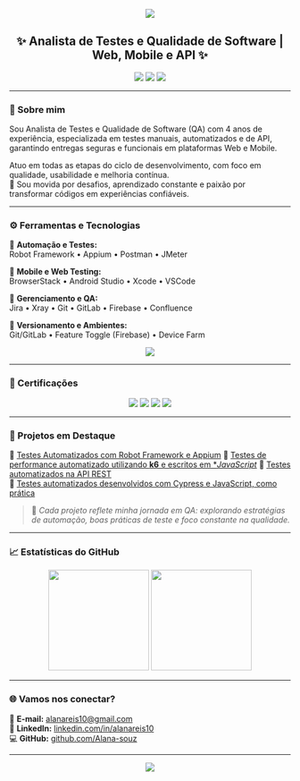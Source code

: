 <!-- Banner -->
<p align="center">
  <img src="https://capsule-render.vercel.app/api?type=waving&color=0:7B2FF7,100:BB86FC&height=200&section=header&text=Alana%20Souza%20💻&fontSize=40&fontColor=ffffff&animation=fadeIn" />
</p>

<h2 align="center">✨ Analista de Testes e Qualidade de Software | Web, Mobile e API ✨</h2>

<p align="center">
  <a href="mailto:alanareis10@gmail.com"><img src="https://img.shields.io/badge/-alanareis10@gmail.com-D14836?style=flat&logo=Gmail&logoColor=white"></a>
  <a href="https://www.linkedin.com/in/alanareis10/"><img src="https://img.shields.io/badge/-LinkedIn-0A66C2?style=flat&logo=Linkedin&logoColor=white"></a>
  <a href="https://github.com/Alana-souz"><img src="https://img.shields.io/badge/-GitHub-181717?style=flat&logo=GitHub&logoColor=white"></a>
</p>

---

### 💜 Sobre mim

Sou Analista de Testes e Qualidade de Software (QA) com 4 anos de experiência, especializada em testes manuais, automatizados e de API, garantindo entregas seguras e funcionais em plataformas Web e Mobile.

Atuo em todas as etapas do ciclo de desenvolvimento, com foco em qualidade, usabilidade e melhoria contínua.  
💬 Sou movida por desafios, aprendizado constante e paixão por transformar códigos em experiências confiáveis.

---
### ⚙️ Ferramentas e Tecnologias

📌 **Automação e Testes:**  
Robot Framework • Appium • Postman • JMeter  

📌 **Mobile e Web Testing:**  
BrowserStack • Android Studio • Xcode • VSCode  

📌 **Gerenciamento e QA:**  
Jira • Xray • Git • GitLab • Firebase • Confluence  

📌 **Versionamento e Ambientes:**  
Git/GitLab • Feature Toggle (Firebase) • Device Farm  

<p align="center">
  <img src="https://skillicons.dev/icons?i=python,robotframework,postman,appium,androidstudio,git,github,vscode,jira,firebase,mysql,html,css" />
</p>

---

### 📜 Certificações

<p align="center">
  <img src="https://img.shields.io/badge/Scrum%20Foundation-Certified-FF69B4?style=for-the-badge&logo=scrumalliance" />
  <img src="https://img.shields.io/badge/Fundamentos%20de%20Teste%20de%20Software-ASTFC-9370DB?style=for-the-badge&logo=testing-library" />
  <img src="https://img.shields.io/badge/CTFL-Preparação%20ISTQB-blueviolet?style=for-the-badge&logo=bookstack" />
  <img src="https://img.shields.io/badge/Postman-Automação%20de%20API-orange?style=for-the-badge&logo=postman" />
</p>

---

### 🚀 Projetos em Destaque

📁 [Testes Automatizados com Robot Framework e Appium](https://github.com/Alana-souz)
📁 [Testes de performance automatizado utilizando **k6** e escritos em **JavaScript*](https://github.com/Alana-souz/banco-api-perfomance)
📁 [Testes automatizados na API REST](https://github.com/Alana-souz/banco-api-tests)  
📁 [Testes automatizados desenvolvidos com Cypress e JavaScript, como prática](https://github.com/Alana-souz/banco-web-tests)  

> 💬 *Cada projeto reflete minha jornada em QA: explorando estratégias de automação, boas práticas de teste e foco constante na qualidade.*

---

### 📈 Estatísticas do GitHub

<p align="center">
  <img src="https://github-readme-stats.vercel.app/api?username=Alana-souz&show_icons=true&theme=midnight-purple&hide_border=true" height="180em" />
  <img src="https://github-readme-stats.vercel.app/api/top-langs/?username=Alana-souz&layout=compact&langs_count=7&theme=midnight-purple&hide_border=true" height="180em" />
</p>

---

### 🌐 Vamos nos conectar?

📩 **E-mail:** [alanareis10@gmail.com](mailto:alanareis10@gmail.com)  
💼 **LinkedIn:** [linkedin.com/in/alanareis10](https://www.linkedin.com/in/alanareis10/)  
💻 **GitHub:** [github.com/Alana-souz](https://github.com/Alana-souz)

---

<p align="center">
  <img src="https://capsule-render.vercel.app/api?type=waving&color=0:BB86FC,100:7B2FF7&height=120&section=footer"/>
</p>
